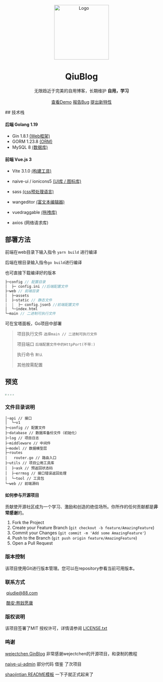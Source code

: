 <p align="center">
  <a href="https://github.com/qiu-lzsnmb/QiuBlog">
    <img src="https://qiu-blog.oss-cn-hangzhou.aliyuncs.com/Q/android-icon-192x192.png" alt="Logo" width="180" height="180">
  </a>

  <h1 align="center">QiuBlog</h1>
  <p align="center">
    无限趋近于完美的自用博客，长期维护 <b>自用，学习</b>
    <br />
     <br />
    <a href="http://xn--xe4a.cf/">查看Demo</a>
    <a href="https://github.com/qiu-lzsnmb/QiuBlog/issues">报告Bug</a>
    <a href="https://github.com/qiu-lzsnmb/QiuBlog/issues">提出新特性</a>
  </p>
## 技术栈

#### 后端 Golang 1.19

- Gin 1.8.1             [(Web框架)](https://gin-gonic.com/zh-cn/)
- GORM 1.23.8     [(ORM)](https://gorm.io/zh_CN/)
- MySQL 8             [(数据库)](https://www.mysql.com/)

#### 前端 Vue.js 3

- Vite 3.1.0                      [(构建工具)](https://cn.vitejs.dev/)

- naive-ui / ionicons5    [(UI库 / 图标库)](https://www.naiveui.com/zh-CN/os-theme)
- sass                               [(css预处理语言)](https://www.sass.hk/)
- wangeditor                  [(富文本编辑器)](https://www.wangeditor.com/)
- vuedraggable              [(拖拽库)](https://github.com/SortableJS/Vue.Draggable)
- axios                             (网络请求库)

## 部署方法

前端在web目录下输入指令 `yarn build` 进行编译

后端在根目录输入指令`go build`进行编译

也可直接下载编译好的版本

```go
├─config // 配置目录
│  ├─ config.ini //后端配置文件
├─web // 前端目录
│  ├─assets
│  ├─static // 静态文件
|  |  ├─ config.json5 //前端配置文件
│  └─index.html 
└─main // 二进制可执行文件
```

可在宝塔面板，Go项目中部署

> 项目执行文件  `选择main // 二进制可执行文件`
>
> 项目端口 `后端配置文件中的HttpPort(不带:)`
>
> 执行命令 `默认`
>
> 其他按需配置

## 预览

<img src="https://qiu-blog.oss-cn-hangzhou.aliyuncs.com/Q/2022-10-30/2.png" style="zoom: 33%;" />

<img src="https://qiu-blog.oss-cn-hangzhou.aliyuncs.com/Q/2022-10-30/3.png" style="zoom:25%;" />

<img src="https://qiu-blog.oss-cn-hangzhou.aliyuncs.com/Q/2022-10-30/4.png" style="zoom:25%;" />

<img src="https://qiu-blog.oss-cn-hangzhou.aliyuncs.com/Q/2022-10-30/1.png" style="zoom: 25%;" />

### 文件目录说明
```
│─api // 接口
│  └─v1
├─config // 配置文件
├─database // 数据库备份文件（初始化）
├─log // 项目日志
├─middleware // 中间件
├─model // 数据模型层
├─routes
│   router.go // 路由入口   
├─utils // 项目公用工具库
│  ├─ask // 预返回状态码
│  ├─errmsg // 接口错误返回处理
│  └─tool // 工具包
└─web // 前端源码
```

#### 如何参与开源项目

贡献使开源社区成为一个学习、激励和创造的绝佳场所。你所作的任何贡献都是**非常感谢**的。


1. Fork the Project
2. Create your Feature Branch (`git checkout -b feature/AmazingFeature`)
3. Commit your Changes (`git commit -m 'Add some AmazingFeature'`)
4. Push to the Branch (`git push origin feature/AmazingFeature`)
5. Open a Pull Request

### 版本控制

该项目使用Git进行版本管理。您可以在repository参看当前可用版本。

### 联系方式

​	qiudie@88.com

​	<a href="http://www.coolapk.com/u/3117607">酷安:熬鈛愿庸 </a>

### 版权说明

该项目签署了MIT 授权许可，详情请参阅 [LICENSE.txt](https://github.com/qiu-lzsnmb/QiuBlog/blob/master/LICENSE)

### 鸣谢

[wejectchen GinBlog](https://github.com/wejectchen/Ginblog) 非常感谢wejectchen的开源项目，和录制的教程

[naive-ui-admin](https://github.com/jekip/naive-ui-admin) 部分代码 借鉴 了次项目

[shaojintian README模板](https://github.com/shaojintian/Best_README_template)  一下子就正式起来了

